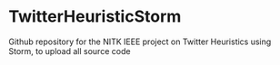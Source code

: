 TwitterHeuristicStorm
=====================

Github repository for the NITK IEEE project on Twitter Heuristics using Storm, to upload all source code
